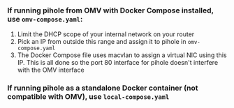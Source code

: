 ### If running pihole from OMV with Docker Compose installed, use `omv-compose.yaml`:
1. Limit the DHCP scope of your internal network on your router
2. Pick an IP from outside this range and assign it to pihole in `omv-compose.yaml`
3. The Docker Compose file uses macvlan to assign a virtual NIC using this IP. This is all done so the port 80 interface for pihole doesn't interfere with the OMV interface

### If running pihole as a standalone Docker container (not compatible with OMV), use `local-compose.yaml`